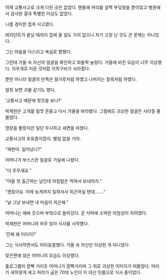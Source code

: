 어제 교통사고로 크게 다친 곳은 없었다. 핸들에 머리를 살짝 부딪쳤을 뿐이었고 병원에서 검사한 결과 특별한 이상도 없었다.

나름 경미한 접촉 사고였다.

레지던트가 끝날 때까지 집에 올 일도 거의 없으니 차가 고장 난 것도 큰 문제는 아니었다.

그는 마음을 다스리고 욕실로 향했다.

그런데 거울 속 자신의 얼굴을 확인하고 화들짝 놀랐다. 거울에 비친 모습이 너무 이상했다. 지우개로 지운 것처럼 이목구비가 사라졌다.

뿐만 아니라 얼굴의 반쪽은 밀가루처럼 하얬고 나머지는 칠흑처럼 까맸다.

얼핏 보면 괴물 같기도 했다.

‘교통사고 때문에 헛것을 보나?’

박재현은 고개를 힘껏 흔들고 다시 거울을 바라봤다. 그럼에도 괴상한 얼굴은 사라질 줄 몰랐다.

영문을 몰랐지만 일단 무시하고 세면을 마쳤다.

교통사고의 후유증이겠지. 별일 없을 거야.

“재현아. 일어났니?”

어머니가 부스스한 얼굴로 거실에 나왔다.

“더 주무세요.”

“아들 첫 출근하는 날인데 아침밥은 먹여서 보내야지.”

“괜찮아요. 어제 늦게까지 일하셔서 피곤하실 텐데…….”

“널 그냥 보내면 내 마음이 피곤해.”

어머니는 애써 웃으며 부엌으로 들어갔다. 곧 식탁에 소박한 아침상이 차려졌다.

박재현은 어머니와 마주 앉아 식사를 시작했다.

‘진짜 왜 이러지?’

그는 식사하면서도 어리둥절했다. 거울 속 자신만 이상한 게 아니었다.

맞은편에 앉은 어머니의 모습도 이상했다.

홀로그램이 깜빡 거리듯 어머니가 깜빡거리며 그 위로 괴상한 이미지가 떠올랐다. 머리가 새하얗게 세고 허리가 굽은 70대 노인이 이 대신 잇몸으로 식사 중이었다.